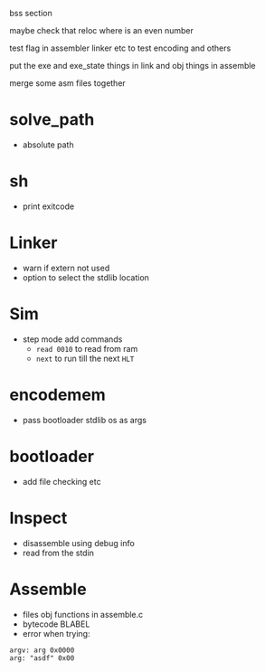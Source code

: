 bss section

maybe check that reloc where is an even number

test flag in assembler linker etc to test encoding and others

put the exe and exe_state things in link
and obj things in assemble

merge some asm files together

# solve_path

- absolute path

# sh

- print exitcode

# Linker

- warn if extern not used
- option to select the stdlib location

# Sim

- step mode add commands
  - `read 0010` to read from ram
  - `next` to run till the next `HLT`

# encodemem

- pass bootloader stdlib os as args

# bootloader

- add file checking etc

# Inspect

- disassemble using debug info
- read from the stdin

# Assemble

- files obj functions in assemble.c
- bytecode BLABEL
- error when trying:

```
argv: arg 0x0000
arg: "asdf" 0x00
```
